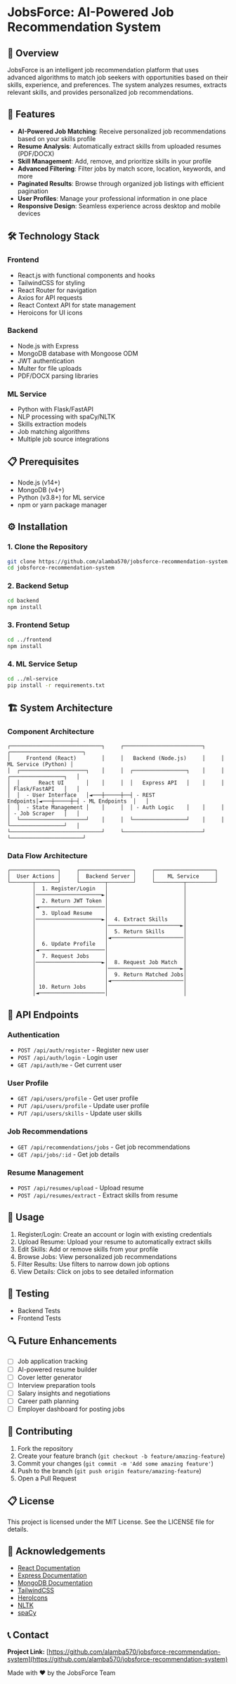 # JobsForce: AI-Powered Job Recommendation System

## 🌟 Overview

JobsForce is an intelligent job recommendation platform that uses advanced algorithms to match job seekers with opportunities based on their skills, experience, and preferences. The system analyzes resumes, extracts relevant skills, and provides personalized job recommendations.

## 🚀 Features

- **AI-Powered Job Matching**: Receive personalized job recommendations based on your skills profile
- **Resume Analysis**: Automatically extract skills from uploaded resumes (PDF/DOCX)
- **Skill Management**: Add, remove, and prioritize skills in your profile
- **Advanced Filtering**: Filter jobs by match score, location, keywords, and more
- **Paginated Results**: Browse through organized job listings with efficient pagination
- **User Profiles**: Manage your professional information in one place
- **Responsive Design**: Seamless experience across desktop and mobile devices

## 🛠️ Technology Stack

### Frontend
- React.js with functional components and hooks
- TailwindCSS for styling
- React Router for navigation
- Axios for API requests
- React Context API for state management
- Heroicons for UI icons

### Backend
- Node.js with Express
- MongoDB database with Mongoose ODM
- JWT authentication
- Multer for file uploads
- PDF/DOCX parsing libraries

### ML Service
- Python with Flask/FastAPI
- NLP processing with spaCy/NLTK
- Skills extraction models
- Job matching algorithms
- Multiple job source integrations

## 📋 Prerequisites

- Node.js (v14+)
- MongoDB (v4+)
- Python (v3.8+) for ML service
- npm or yarn package manager

## ⚙️ Installation

### 1. Clone the Repository
```bash
git clone https://github.com/alamba570/jobsforce-recommendation-system.git
cd jobsforce-recommendation-system
```

### 2. Backend Setup
```bash
cd backend
npm install
```

### 3. Frontend Setup
```bash
cd ../frontend
npm install
```

### 4. ML Service Setup
```bash
cd ../ml-service
pip install -r requirements.txt
```

## 🏗️ System Architecture

### Component Architecture
```
┌─────────────────────────────┐     ┌─────────────────────────┐     ┌───────────────────────┐
│     Frontend (React)        │     │   Backend (Node.js)     │     │   ML Service (Python) │
│  ┌─────────────────────┐    │     │  ┌─────────────────┐    │     │ ┌─────────────────┐   │
│  │      React UI       │    │     │  │   Express API   │    │     │ │ Flask/FastAPI   │   │
│  │  - User Interface   │◄───┼─────┼──┤ - REST Endpoints│◄───┼─────┼─┤ - ML Endpoints  │   │
│  │  - State Management │    │     │  │ - Auth Logic    │    │     │ │ - Job Scraper   │   │
│  └─────────────────────┘    │     │  └─────────────────┘    │     │ └─────────────────┘   │
└─────────────────────────────┘     └─────────────────────────┘     └───────────────────────┘
```

### Data Flow Architecture
```
┌───────────────┐     ┌─────────────────┐     ┌───────────────────┐
│  User Actions │     │  Backend Server │     │    ML Service     │
└───────┬───────┘     └────────┬────────┘     └─────────┬─────────┘
        │  1. Register/Login   │                        │
        │─────────────────────►│                        │
        │  2. Return JWT Token │                        │
        │◄─────────────────────│                        │
        │  3. Upload Resume    │                        │
        │─────────────────────►│  4. Extract Skills     │
        │                      │───────────────────────►│
        │                      │  5. Return Skills      │
        │                      │◄───────────────────────│
        │  6. Update Profile   │                        │
        │◄─────────────────────│                        │
        │  7. Request Jobs     │                        │
        │─────────────────────►│  8. Request Job Match  │
        │                      │───────────────────────►│
        │                      │  9. Return Matched Jobs│
        │                      │◄───────────────────────│
        │ 10. Return Jobs      │                        │
        │◄─────────────────────│                        │
```

## 🔄 API Endpoints

### Authentication
- `POST /api/auth/register` - Register new user
- `POST /api/auth/login` - Login user
- `GET /api/auth/me` - Get current user

### User Profile
- `GET /api/users/profile` - Get user profile
- `PUT /api/users/profile` - Update user profile
- `PUT /api/users/skills` - Update user skills

### Job Recommendations
- `GET /api/recommendations/jobs` - Get job recommendations
- `GET /api/jobs/:id` - Get job details

### Resume Management
- `POST /api/resumes/upload` - Upload resume
- `POST /api/resumes/extract` - Extract skills from resume

## 🌟 Usage

1. Register/Login: Create an account or login with existing credentials
2. Upload Resume: Upload your resume to automatically extract skills
3. Edit Skills: Add or remove skills from your profile
4. Browse Jobs: View personalized job recommendations
5. Filter Results: Use filters to narrow down job options
6. View Details: Click on jobs to see detailed information

## 🧪 Testing

- Backend Tests
- Frontend Tests

## 🔍 Future Enhancements

- [ ] Job application tracking
- [ ] AI-powered resume builder
- [ ] Cover letter generator
- [ ] Interview preparation tools
- [ ] Salary insights and negotiations
- [ ] Career path planning
- [ ] Employer dashboard for posting jobs

## 🤝 Contributing

1. Fork the repository
2. Create your feature branch (`git checkout -b feature/amazing-feature`)
3. Commit your changes (`git commit -m 'Add some amazing feature'`)
4. Push to the branch (`git push origin feature/amazing-feature`)
5. Open a Pull Request

## 📋 License

This project is licensed under the MIT License. See the LICENSE file for details.

## 👏 Acknowledgements

- [React Documentation](https://reactjs.org/)
- [Express Documentation](https://expressjs.com/)
- [MongoDB Documentation](https://docs.mongodb.com/)
- [TailwindCSS](https://tailwindcss.com/)
- [HeroIcons](https://heroicons.com/)
- [NLTK](https://www.nltk.org/)
- [spaCy](https://spacy.io/)

## 📞 Contact

**Project Link:** [https://github.com/alamba570/jobsforce-recommendation-system](https://github.com/alamba570/jobsforce-recommendation-system)

Made with ❤️ by the JobsForce Team
